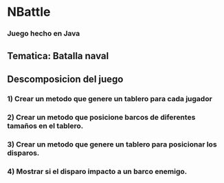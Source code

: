 # NBattle
### Juego hecho en Java

## Tematica: Batalla naval

## Descomposicion del juego
### 1) Crear un metodo que genere un tablero para cada jugador
### 2) Crear un metodo que posicione barcos de diferentes tamaños en el tablero.
### 3) Crear un metodo que genere un tablero para posicionar los disparos.
### 4) Mostrar si el disparo impacto a un barco enemigo.
